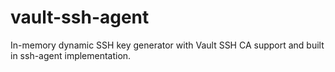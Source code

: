 # vault-ssh-agent
In-memory dynamic SSH key generator with Vault SSH CA support and built in ssh-agent implementation.
